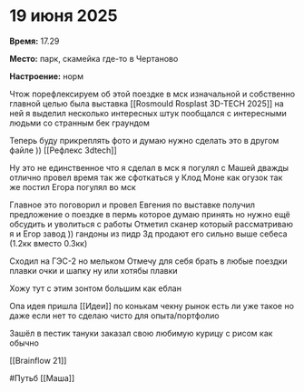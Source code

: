 # 19 июня 2025

**Время:**  17.29 

**Место:**  парк, скамейка где-то в Чертаново 

**Настроение:**  норм 

Чтож порефлексируем об этой поездке в мск изначальной и собственно главной целью была выставка [[Rosmould  Rosplast 3D-TECH 2025]] на ней я выделил несколько интересных штук пообщался с интересными людьми со странным бек граундом 

Теперь буду прикреплять фото и думаю нужно сделать это в другом файле )) 
[[Рефлекс 3dtech]] 

Ну это не единственное что я сделал в мск я погулял с Машей дважды отлично провел время так же сфоткаться у Клод Моне как огузок так же постил Егора погулял во мск 

Главное это поговорил и провел Евгения по выставке получил предложение о поездке в пермь которое думаю принять но нужно ещё обсудить и уволиться с работы 
Отметил сканер который рассматриваю я и Егор завод )) гандоны из пидр 3д продают его сильно выше себеса (1.2кк вместо 0.3кк)

Сходил на ГЭС-2  но мельком 
Отмечу для себя брать в любые поездки плавки очки и шапку ну или хотябы плавки 

Хожу тут с этим зонтом большим как еблан 

Опа идея пришла [[Идеи]] по конькам чекну рынок есть ли уже такое но даже если нет то сделаю чисто для опыта/портфолио 

Зашёл в пестик тануки заказал свою любимую курицу с рисом как обычно 

[[Brainflow 21]]

#Путьб [[Маша]]